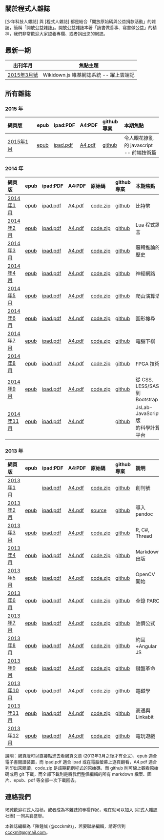 ## 關於程式人雜誌

[少年科技人雜誌] 與 [程式人雜誌] 都是結合「開放原始碼與公益捐款活動」的雜誌，簡稱「開放公益雜誌」。開放公益雜誌本著「讀書做善事、寫書做公益」的精神，我們非常歡迎大家認養專欄、或者捐出您的網誌。

## 最新一期

| 出刊年月 | 焦點主題 |
|-------------|-------------|
| [2015年3月號](../pmag201503/home.html) |  Wikidown.js 維基網誌系統 -- 躍上雲端記  |

## 所有雜誌

### 2015 年
<table width="100%">
<thead>
<tr>
<th align="left" width="80px">網頁版</th>
<th align="left">epub</th>
<th align="left">ipad:PDF</th>
<th align="left">A4:PDF</th>
<th align="left">github專案</th>
<th align="left">本期焦點</th>
</thead>
<tbody>
<tr>
<td align="left"><a href="http://programmermagazine.github.io/201501/htm/home.html">2015年1月</a></td>
<td align="left"><a href="http://programmermagazine.github.io/201501/book/A4.epub">epub</a></td>
<td align="left"><a href="http://programmermagazine.github.io/201501/book/ipad.pdf">ipad.pdf</a></td>
<td align="left"><a href="http://programmermagazine.github.io/201501/book/A4.pdf">A4.pdf</a></td>
<td align="left"><a href="http://github.com/programmermagazine/201501/">github</a></td>
<td align="left">令人眼花撩亂的 javascript -- 前端技術篇</td>
</tr>
</table>

### 2014 年
<table width="100%">
<thead>
<tr>
<th align="left" width="80px">網頁版</th>
<th align="left">epub</th>
<th align="left">ipad:PDF</th>
<th align="left">A4:PDF</th>
<th align="left">原始碼</th>
<th align="left">github專案</th>
<th align="left">本期焦點</th>
</thead>
<tbody>
<tr>
<td align="left"><a href="http://programmermagazine.github.io/201401/htm/home.html">2014年1月</a></td>
<td align="left"><a href="http://programmermagazine.github.io/201401/book/A4.epub">epub</a></td>
<td align="left"><a href="http://programmermagazine.github.io/201401/book/ipad.pdf">ipad.pdf</a></td>
<td align="left"><a href="http://programmermagazine.github.io/201401/book/A4.pdf">A4.pdf</a></td>
<td align="left"><a href="http://programmermagazine.github.io/201401/code.zip">code.zip</a></td>
<td align="left"><a href="http://github.com/programmermagazine/201401/">github</a></td>
<td align="left">比特幣</td>
</tr>
<tr>
<td align="left"><a href="http://programmermagazine.github.io/201402/htm/home.html">2014年2月</a></td>
<td align="left"><a href="http://programmermagazine.github.io/201402/book/A4.epub">epub</a></td>
<td align="left"><a href="http://programmermagazine.github.io/201402/book/ipad.pdf">ipad.pdf</a></td>
<td align="left"><a href="http://programmermagazine.github.io/201402/book/A4.pdf">A4.pdf</a></td>
<td align="left"><a href="http://programmermagazine.github.io/201402/code.zip">code.zip</a></td>
<td align="left"><a href="http://github.com/programmermagazine/201402/">github</a></td>
<td align="left">Lua 程式語言</td>
</tr>
<tr>
<td align="left"><a href="http://programmermagazine.github.io/201403/htm/home.html">2014年3月</a></td>
<td align="left"><a href="http://programmermagazine.github.io/201403/book/A4.epub">epub</a></td>
<td align="left"><a href="http://programmermagazine.github.io/201403/book/ipad.pdf">ipad.pdf</a></td>
<td align="left"><a href="http://programmermagazine.github.io/201403/book/A4.pdf">A4.pdf</a></td>
<td align="left"><a href="http://programmermagazine.github.io/201403/code.zip">code.zip</a></td>
<td align="left"><a href="http://github.com/programmermagazine/201403/">github</a></td>
<td align="left">邏輯推論的歷史</td>
</tr>
<tr>
<td align="left"><a href="http://programmermagazine.github.io/201404/htm/home.html">2014年4月</a></td>
<td align="left"><a href="http://programmermagazine.github.io/201404/book/A4.epub">epub</a></td>
<td align="left"><a href="http://programmermagazine.github.io/201404/book/ipad.pdf">ipad.pdf</a></td>
<td align="left"><a href="http://programmermagazine.github.io/201404/book/A4.pdf">A4.pdf</a></td>
<td align="left"><a href="http://programmermagazine.github.io/201404/code.zip">code.zip</a></td>
<td align="left"><a href="http://github.com/programmermagazine/201404/">github</a></td>
<td align="left">神經網路</td>
</tr>
<tr>
<td align="left"><a href="http://programmermagazine.github.io/201405/htm/home.html">2014年5月</a></td>
<td align="left"><a href="http://programmermagazine.github.io/201405/book/A4.epub">epub</a></td>
<td align="left"><a href="http://programmermagazine.github.io/201405/book/ipad.pdf">ipad.pdf</a></td>
<td align="left"><a href="http://programmermagazine.github.io/201405/book/A4.pdf">A4.pdf</a></td>
<td align="left"><a href="http://programmermagazine.github.io/201405/code.zip">code.zip</a></td>
<td align="left"><a href="http://github.com/programmermagazine/201405/">github</a></td>
<td align="left">爬山演算法</td>
</tr>
<tr>
<td align="left"><a href="http://programmermagazine.github.io/201406/htm/home.html">2014年6月</a></td>
<td align="left"><a href="http://programmermagazine.github.io/201406/book/A4.epub">epub</a></td>
<td align="left"><a href="http://programmermagazine.github.io/201406/book/ipad.pdf">ipad.pdf</a></td>
<td align="left"><a href="http://programmermagazine.github.io/201406/book/A4.pdf">A4.pdf</a></td>
<td align="left"><a href="http://programmermagazine.github.io/201406/code.zip">code.zip</a></td>
<td align="left"><a href="http://github.com/programmermagazine/201406/">github</a></td>
<td align="left">圖形搜尋</td>
</tr>
<tr>
<td align="left"><a href="http://programmermagazine.github.io/201407/htm/home.html">2014年7月</a></td>
<td align="left"><a href="http://programmermagazine.github.io/201407/book/A4.epub">epub</a></td>
<td align="left"><a href="http://programmermagazine.github.io/201407/book/ipad.pdf">ipad.pdf</a></td>
<td align="left"><a href="http://programmermagazine.github.io/201407/book/A4.pdf">A4.pdf</a></td>
<td align="left"><a href="http://programmermagazine.github.io/201407/code.zip">code.zip</a></td>
<td align="left"><a href="http://github.com/programmermagazine/201407/">github</a></td>
<td align="left">電腦下棋</td>
</tr>
<tr>
<td align="left"><a href="http://programmermagazine.github.io/201408/htm/home.html">2014年8月</a></td>
<td align="left"><a href="http://programmermagazine.github.io/201408/book/A4.epub">epub</a></td>
<td align="left"><a href="http://programmermagazine.github.io/201408/book/ipad.pdf">ipad.pdf</a></td>
<td align="left"><a href="http://programmermagazine.github.io/201408/book/A4.pdf">A4.pdf</a></td>
<td align="left"><a href="http://programmermagazine.github.io/201408/code.zip">code.zip</a></td>
<td align="left"><a href="http://github.com/programmermagazine/201408/">github</a></td>
<td align="left">FPGA 技術</td>
</tr>
<tr>
<td align="left"><a href="http://programmermagazine.github.io/201409/htm/home.html">2014年9月</a></td>
<td align="left"><a href="http://programmermagazine.github.io/201409/book/A4.epub">epub</a></td>
<td align="left"><a href="http://programmermagazine.github.io/201409/book/ipad.pdf">ipad.pdf</a></td>
<td align="left"><a href="http://programmermagazine.github.io/201409/book/A4.pdf">A4.pdf</a></td>
<td align="left"><a href="http://programmermagazine.github.io/201409/code.zip">code.zip</a></td>
<td align="left"><a href="http://github.com/programmermagazine/201409/">github</a></td>
<td align="left">從 CSS, LESS/SASS<BR/>到 Bootstrap</td>
</tr>
<tr>
<td align="left"><a href="http://programmermagazine.github.io/201411/htm/home.html">2014年11月</a></td>
<td align="left"><a href="http://programmermagazine.github.io/201411/book/A4.epub">epub</a></td>
<td align="left"><a href="http://programmermagazine.github.io/201411/book/ipad.pdf">ipad.pdf</a></td>
<td align="left"><a href="http://programmermagazine.github.io/201411/book/A4.pdf">A4.pdf</a></td>
<td align="left"></td>
<td align="left"><a href="http://github.com/programmermagazine/201411/">github</a></td>
<td align="left">JsLab-JavaScript版<BR/>的科學計算平台</td>
</tr>
</table>

### 2013 年

<table width="100%">
<thead>
<tr>
<th align="left" width="80px">網頁版</th>
<th align="left">epub</th>
<th align="left">ipad:PDF</th>
<th align="left">A4:PDF</th>
<th align="left">原始碼</th>
<th align="left">github專案</th>
<th align="left">說明</th>
</tr>
</thead>
<tbody>
<tr>
<td align="left"><a href="http://programmermagazine.github.com/201301/">2013年1月</a></td>
<td align="left"></td>
<td align="left"><a href="https://github.com/programmermagazine/201301/blob/master/201301/ProgrammerMag201301A5.pdf?raw=true">ipad.pdf</a></td>
<td align="left"><a href="https://github.com/programmermagazine/201301/blob/master/201301/ProgrammerMag201301A4.pdf?raw=true">A4.pdf</a></td>
<td align="left"><a href="https://github.com/programmermagazine/code201301/archive/master.zip">code.zip</a></td>
<td align="left"><a href="https://github.com/programmermagazine/201301/">github</a></td>
</td>
<td align="left">創刊號</td>
</tr>
<tr>
<td align="left"><a href="http://programmermagazine.github.com/201302/">2013年2月</a></td>
<td align="left"><a href="https://github.com/programmermagazine/201302/blob/master/book/pmag201302.epub?raw=true">epub</a></td>
<td align="left"><a href="https://github.com/programmermagazine/201302/blob/master/book/pmag201302ipad3.pdf?raw=true">ipad.pdf</a></td>
<td align="left"><a href="https://github.com/programmermagazine/201302/blob/master/book/pmag201302A4.pdf?raw=true">A4.pdf</a></td>
<td align="left"><a href="https://github.com/programmermagazine/201302">source</a></td>
<td align="left"><a href="https://github.com/programmermagazine/201302/">github</a></td>
<td align="left">導入 pandoc</td>
</tr>

<tr>
<td align="left"><a href="https://dl.dropbox.com/u/101584453/pmag/201303/htm/home.html">2013年3月</a></td>
<td align="left"><a href="https://github.com/programmermagazine/201303/blob/master/book/pmag201303A4.epub?raw=true">epub</a></td>
<td align="left"><a href="https://github.com/programmermagazine/201303/blob/master/book/pmag201303ipad.pdf?raw=true">ipad.pdf</a></td>
<td align="left"><a href="https://github.com/programmermagazine/201303/blob/master/book/pmag201303A4.pdf?raw=true">A4.pdf</a></td>
<td align="left"><a href="https://github.com/programmermagazine/201303/blob/master/code.zip?raw=true">code.zip</a></td>
<td align="left"><a href="https://github.com/programmermagazine/201303/">github</a></td>
<td align="left">R, C#, Thread</td>
</tr>

<tr>
<td align="left"><a href="https://dl.dropbox.com/u/101584453/pmag/201304/htm/home.html">2013年4月</a></td>
<td align="left"><a href="https://github.com/programmermagazine/201304/blob/master/book/A4.epub?raw=true">epub</a></td>
<td align="left"><a href="https://github.com/programmermagazine/201304/blob/master/book/ipad.pdf?raw=true">ipad.pdf</a></td>
<td align="left"><a href="https://github.com/programmermagazine/201304/blob/master/book/A4.pdf?raw=true">A4.pdf</a></td>
<td align="left"><a href="https://github.com/programmermagazine/201304/blob/master/code.zip?raw=true">code.zip</a></td>
<td align="left"><a href="https://github.com/programmermagazine/201304/">github</a></td>
<td align="left">Markdown 出版</td>
</tr>


<tr>
<td align="left"><a href="https://dl.dropbox.com/u/101584453/pmag/201305/htm/home.html">2013年5月</a></td>
<td align="left"><a href="https://github.com/programmermagazine/201305/blob/master/book/A4.epub?raw=true">epub</a></td>
<td align="left"><a href="https://github.com/programmermagazine/201305/blob/master/book/ipad.pdf?raw=true">ipad.pdf</a></td>
<td align="left"><a href="https://github.com/programmermagazine/201305/blob/master/book/A4.pdf?raw=true">A4.pdf</a></td>
<td align="left"><a href="https://github.com/programmermagazine/201305/blob/master/code.zip?raw=true">code.zip</a></td>
<td align="left"><a href="https://github.com/programmermagazine/201305/">github</a></td>
<td align="left">OpenCV 開始</td>
</tr>


<tr>
<td align="left"><a href="https://dl.dropbox.com/u/101584453/pmag/201306/htm/home.html">2013年6月</a></td>
<td align="left"><a href="https://github.com/programmermagazine/201306/blob/master/book/A4.epub?raw=true">epub</a></td>
<td align="left"><a href="https://github.com/programmermagazine/201306/blob/master/book/ipad.pdf?raw=true">ipad.pdf</a></td>
<td align="left"><a href="https://github.com/programmermagazine/201306/blob/master/book/A4.pdf?raw=true">A4.pdf</a></td>
<td align="left"><a href="https://github.com/programmermagazine/201306/blob/master/code.zip?raw=true">code.zip</a></td>
<td align="left"><a href="https://github.com/programmermagazine/201306/">github</a></td>
<td align="left">全錄 PARC</td>
</tr>

<tr>
<td align="left"><a href="http://programmermagazine.github.io/201307/htm/home.html">2013年7月</a></td>
<td align="left"><a href="http://programmermagazine.github.io/201307/book/A4.epub">epub</a></td>
<td align="left"><a href="http://programmermagazine.github.io/201307/book/ipad.pdf">ipad.pdf</a></td>
<td align="left"><a href="http://programmermagazine.github.io/201307/book/A4.pdf">A4.pdf</a></td>
<td align="left"><a href="http://programmermagazine.github.io/201307/code.zip">code.zip</a></td>
<td align="left"><a href="http://github.com/programmermagazine/201307/">github</a></td>
<td align="left">油價公式</td>
</tr>

<tr>
<td align="left"><a href="http://programmermagazine.github.io/201308/htm/home.html">2013年8月</a></td>
<td align="left"><a href="http://programmermagazine.github.io/201308/book/A4.epub">epub</a></td>
<td align="left"><a href="http://programmermagazine.github.io/201308/book/ipad.pdf">ipad.pdf</a></td>
<td align="left"><a href="http://programmermagazine.github.io/201308/book/A4.pdf">A4.pdf</a></td>
<td align="left"><a href="http://programmermagazine.github.io/201308/code.zip">code.zip</a></td>
<td align="left"><a href="http://github.com/programmermagazine/201308/">github</a></td>
<td align="left">約耳+Angular JS</td>
</tr>


<tr>
<td align="left"><a href="http://programmermagazine.github.io/201309/htm/home.html">2013年9月</a></td>
<td align="left"><a href="http://programmermagazine.github.io/201309/book/A4.epub">epub</a></td>
<td align="left"><a href="http://programmermagazine.github.io/201309/book/ipad.pdf">ipad.pdf</a></td>
<td align="left"><a href="http://programmermagazine.github.io/201309/book/A4.pdf">A4.pdf</a></td>
<td align="left"><a href="http://programmermagazine.github.io/201309/code.zip">code.zip</a></td>
<td align="left"><a href="http://github.com/programmermagazine/201309/">github</a></td>
<td align="left">鍵盤革命</td>
</tr>

<tr>
<td align="left"><a href="http://programmermagazine.github.io/201310/htm/home.html">2013年10月</a></td>
<td align="left"><a href="http://programmermagazine.github.io/201310/book/A4.epub">epub</a></td>
<td align="left"><a href="http://programmermagazine.github.io/201310/book/ipad.pdf">ipad.pdf</a></td>
<td align="left"><a href="http://programmermagazine.github.io/201310/book/A4.pdf">A4.pdf</a></td>
<td align="left"><a href="http://programmermagazine.github.io/201310/code.zip">code.zip</a></td>
<td align="left"><a href="http://github.com/programmermagazine/201310/">github</a></td>
<td align="left">電磁學</td>
</tr>

<tr>
<td align="left"><a href="http://programmermagazine.github.io/201311/htm/home.html">2013年11月</a></td>
<td align="left"><a href="http://programmermagazine.github.io/201311/book/A4.epub">epub</a></td>
<td align="left"><a href="http://programmermagazine.github.io/201311/book/ipad.pdf">ipad.pdf</a></td>
<td align="left"><a href="http://programmermagazine.github.io/201311/book/A4.pdf">A4.pdf</a></td>
<td align="left"><a href="http://programmermagazine.github.io/201311/code.zip">code.zip</a></td>
<td align="left"><a href="http://github.com/programmermagazine/201311/">github</a></td>
<td align="left">高通與Linkabit</td>
</tr>

<tr>
<td align="left"><a href="http://programmermagazine.github.io/201312/htm/home.html">2013年12月</a></td>
<td align="left"><a href="http://programmermagazine.github.io/201312/book/A4.epub">epub</a></td>
<td align="left"><a href="http://programmermagazine.github.io/201312/book/ipad.pdf">ipad.pdf</a></td>
<td align="left"><a href="http://programmermagazine.github.io/201312/book/A4.pdf">A4.pdf</a></td>
<td align="left"><a href="http://programmermagazine.github.io/201312/code.zip">code.zip</a></td>
<td align="left"><a href="http://github.com/programmermagazine/201312/">github</a></td>
<td align="left">電玩遊戲</td>
</tr>

</tbody>
</table>

說明：網頁版可以直接點進去看網頁文章 (2013年3月之後才有全文)，epub 適合電子書閱讀裝置，而 ipad.pdf 適合 ipad 或在電腦螢幕上逐頁翻看，A4.pdf 適合列印出來閱讀，code.zip 是該期範例程式的原始碼，而 github 則可線上觀看原始碼或用 git 下載，而全部下載則是將我們整個編輯的所有 markdown 檔案、圖片、epub、pdf 等全部一次下載回去。

## 連絡我們

竭誠歡迎程式人投稿，或者成為本雜誌的專欄作家，現在就可以加入 [程式人雜誌社團] 一同共襄盛舉。

本雜誌編輯為「陳鍾誠 (@ccckmit)」，若要聯絡編輯，請寄信到 <ccckmit@gmail.com>。
